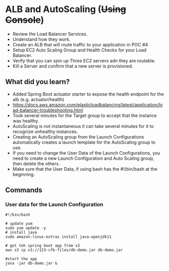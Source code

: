 # ALB and AutoScaling (~~Using Console~~)

- Review the Load Balancer Services.
- Understand how they work.
- Create an ALB that will route traffic to your application in POC #4
- Setup EC2 Auto Scaling Group and Health Checks for your Load Balancer.
- Verify that you can spin up Three EC2 servers adn they are routable.
- Kill a Server and confirm that a new server is provisioned.

## What did you learn?
- Added Spring Boot actuator starter to expose the health endpoint for the alb (e.g. actuator/health)
- https://docs.aws.amazon.com/elasticloadbalancing/latest/application/load-balancer-troubleshooting.html
- Took several minutes for the Target group to accept that the instance was healthy.
- AutoScaling is not instantaneous it can take several minutes for it to recognize unhealthy instances.
- Creating an AutoScaling group from the Launch Configurations automatically creates a launch template for the AutoScaling group to use.
- If you need to change the User Data of the Launch Configurations, you need to create a new Launch Configuration and Auto Scaling group, then delete the others.
- Make sure that the User Data, if using bash has the #!/bin/bash at the beginning.

## Commands

### User data for the Launch Configuration
```
#!/bin/bash

# update yum
sudo yum update -y
# install java
sudo amazon-linux-extras install java-openjdk11

# get teh spring boot app from s3
aws s3 cp s3://123-cfb-files/db-demo.jar db-demo.jar

#start the app
java -jar db-demo.jar &
```
